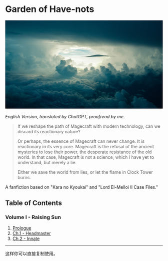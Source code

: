 
# Garden of Have-nots

![bkg](bkg_cc0.jpg)

_English Version, translated by ChatGPT, proofread by me._

> If we reshape the path of Magecraft with modern technology, can we discard its reactionary nature?
>
> Or perhaps, the essence of Magecraft can never change. It is reactionary in its very core. Magecraft is the refusal of the ancient mysteries to lose their power, the desperate resistance of the old world. In that case, Magecraft is not a science, which I have yet to understand, but merely a lie.
>
> Either we save the world from lies, or let the flame in Clock Tower burns.

A fanfiction based on "Kara no Kyoukai" and "Lord El-Melloi II Case Files."

## Table of Contents

### Volume I - Raising Sun

1. [Prologue](Volume%20I%20-%20Raising%20Sun/Prologue.md)
2. [Ch.1 - Headmaster](Volume%20I%20-%20Raising%20Sun/Ch.1%20-%20Headmaster.md)
3. [Ch.2 - Innate](Volume%20I%20-%20Raising%20Sun/Ch.2%20-%20Innate.md)

---

这样你可以直接复制使用。